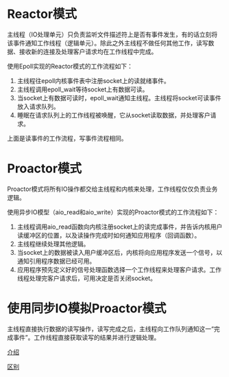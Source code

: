 # Reactor模式
主线程（IO处理单元）只负责监听文件描述符上是否有事件发生，有的话立刻将该事件通知工作线程（逻辑单元）。除此之外主线程不做任何其他工作，读写数据、接收新的连接及处理客户请求均在工作线程中完成。



使用Epoll实现的Reactor模式的工作流程如下：

1. 主线程往epoll内核事件表中注册socket上的读就绪事件。
2. 主线程调用epoll_wait等待socket上有数据可读。
3. 当socket上有数据可读时，epoll_wait通知主线程。主线程将socket可读事件放入请求队列。
4. 睡眠在请求队列上的工作线程被唤醒，它从socket读取数据，并处理客户请求。

上面是读事件的工作流程，写事件流程相同。



# Proactor模式

Proactor模式将所有IO操作都交给主线程和内核来处理，工作线程仅仅负责业务逻辑。

使用异步IO模型（aio_read和aio_write）实现的Proactor模式的工作流程如下：

1. 主线程调用aio_read函数向内核注册socket上的读完成事件，并告诉内核用户读缓冲区的位置，以及读操作完成时如何通知应用程序（回调函数）。
2. 主线程继续处理其他逻辑。
3. 当socket上的数据被读入用户缓冲区后，内核将向应用程序发送一个信号，以通知引用程序数据已经可用。
4. 应用程序预先定义好的信号处理函数选择一个工作线程来处理客户请求。工作线程处理完客户请求后，可用决定是否关闭socket。





# 使用同步IO模拟Proactor模式

主线程直接执行数据的读写操作，读写完成之后，主线程向工作队列通知这一“完成事件”。工作线程直接获取读写的结果并进行逻辑处理。



[介绍](https://www.jianshu.com/p/b132caf4f91b)



[区别](https://www.zhihu.com/question/26943938/answer/656823089)